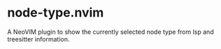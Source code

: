 # node-type.nvim

A NeoVIM plugin to show the currently selected node type from lsp and treesitter
information.


